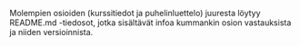 Molempien osioiden (kurssitiedot ja puhelinluettelo) juuresta löytyy README.md -tiedosot, jotka sisältävät infoa kummankin osion vastauksista ja niiden versioinnista.
